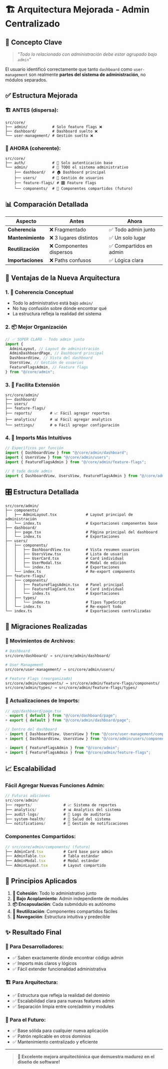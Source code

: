 # 🏗️ Arquitectura Mejorada - Admin Centralizado

## 🎯 **Concepto Clave**

> _"Todo lo relacionado con administración debe estar agrupado bajo `admin`"_

El usuario identificó correctamente que tanto `dashboard` como `user-management` son realmente **partes del sistema de administración**, no módulos separados.

## ✅ **Estructura Mejorada**

### **🏗️ ANTES (dispersa):**

```
src/core/
├── admin/           # Solo feature flags ❌
├── dashboard/       # Dashboard suelto ❌
└── user-management/ # Gestión suelto ❌
```

### **🎯 AHORA (coherente):**

```
src/core/
├── auth/            # 🔐 Solo autenticación base
└── admin/           # 👑 TODO el sistema administrativo
    ├── dashboard/   # 🏠 Dashboard principal
    ├── users/       # 👥 Gestión de usuarios
    ├── feature-flags/ # 🎛️ Feature flags
    └── components/  # 🧩 Componentes compartidos (futuro)
```

## 📊 **Comparación Detallada**

| Aspecto           | Antes                    | Ahora                   |
| ----------------- | ------------------------ | ----------------------- |
| **Coherencia**    | ❌ Fragmentado           | ✅ Todo admin junto     |
| **Mantenimiento** | ❌ 3 lugares distintos   | ✅ Un solo lugar        |
| **Reutilización** | ❌ Componentes dispersos | ✅ Compartidos en admin |
| **Importaciones** | ❌ Paths confusos        | ✅ Lógica clara         |

## 🚀 **Ventajas de la Nueva Arquitectura**

### **1. 🧠 Coherencia Conceptual**

- Todo lo administrativo está bajo `admin/`
- No hay confusión sobre dónde encontrar qué
- La estructura refleja la realidad del sistema

### **2. 📦 Mejor Organización**

```typescript
// ✅ SUPER CLARO - Todo admin junto
import {
  AdminLayout, // Layout de administración
  AdminDashboardPage, // Dashboard principal
  DashboardView, // Vista del dashboard
  UsersView, // Gestión de usuarios
  FeatureFlagsAdmin, // Feature flags
} from "@/core/admin";
```

### **3. 🔄 Facilita Extensión**

```
src/core/admin/
├── dashboard/
├── users/
├── feature-flags/
├── reports/        # 📈 Fácil agregar reportes
├── analytics/      # 📊 Fácil agregar analytics
└── settings/       # ⚙️ Fácil agregar configuración
```

### **4. 🎯 Imports Más Intuitivos**

```typescript
// Específicos por función
import { DashboardView } from "@/core/admin/dashboard";
import { UsersView } from "@/core/admin/users";
import { FeatureFlagsAdmin } from "@/core/admin/feature-flags";

// O todo desde admin
import { DashboardView, UsersView, FeatureFlagsAdmin } from "@/core/admin";
```

## 🎛️ **Estructura Detallada**

```
src/core/admin/
├── components/
│   ├── AdminLayout.tsx             # Layout principal de administración
│   └── index.ts                    # Exportaciones componentes base
├── dashboard/
│   ├── page.tsx                    # Página principal del dashboard
│   └── index.ts                    # Exportaciones
├── users/
│   ├── components/
│   │   ├── DashboardView.tsx       # Vista resumen usuarios
│   │   ├── UsersView.tsx           # Lista de usuarios
│   │   ├── UserCard.tsx            # Card individual
│   │   ├── UserModal.tsx           # Modal de edición
│   │   └── index.ts                # Exportaciones
│   └── index.ts                    # Re-export components
├── feature-flags/
│   ├── components/
│   │   ├── FeatureFlagsAdmin.tsx   # Panel principal
│   │   ├── FeatureFlagCard.tsx     # Card individual
│   │   └── index.ts                # Exportaciones
│   ├── types/
│   │   └── index.ts                # Tipos TypeScript
│   └── index.ts                    # Re-export todo
└── index.ts                        # Exportaciones centralizadas
```

## 🔧 **Migraciones Realizadas**

### **📁 Movimientos de Archivos:**

```bash
# Dashboard
src/core/dashboard/ → src/core/admin/dashboard/

# User Management
src/core/user-management/ → src/core/admin/users/

# Feature Flags (reorganizado)
src/core/admin/components/ → src/core/admin/feature-flags/components/
src/core/admin/types/ → src/core/admin/feature-flags/types/
```

### **📝 Actualizaciones de Imports:**

```typescript
// app/dashboard/page.tsx
- export { default } from "@/core/dashboard/page";
+ export { default } from "@/core/admin/dashboard/page";

// Dentro del dashboard
- import { DashboardView, UsersView } from "@/core/user-management/components";
+ import { DashboardView, UsersView } from "@/core/admin/users/components";

- import { FeatureFlagsAdmin } from "@/core/admin";
+ import { FeatureFlagsAdmin } from "@/core/admin/feature-flags";
```

## 📈 **Escalabilidad**

### **Fácil Agregar Nuevas Funciones Admin:**

```typescript
// Futuras adiciones
src/core/admin/
├── reports/              # 📈 Sistema de reportes
├── analytics/            # 📊 Analytics del sistema
├── audit-logs/           # 📝 Logs de auditoría
├── system-health/        # 🏥 Salud del sistema
└── notifications/        # 🔔 Gestión de notificaciones
```

### **Componentes Compartidos:**

```typescript
// src/core/admin/components/ (futuro)
├── AdminCard.tsx         # Card base para admin
├── AdminTable.tsx        # Tabla estándar
├── AdminModal.tsx        # Modal estándar
└── AdminLayout.tsx       # Layout compartido
```

## 🎯 **Principios Aplicados**

1. **👑 Cohesión**: Todo lo administrativo junto
2. **🎯 Bajo Acoplamiento**: Admin independiente de modules
3. **📦 Encapsulación**: Cada submódulo es autónomo
4. **🔄 Reutilización**: Componentes compartidos fáciles
5. **🧭 Navegación**: Estructura intuitiva y predecible

## ✨ **Resultado Final**

### **🎯 Para Desarrolladores:**

- ✅ Saben exactamente dónde encontrar código admin
- ✅ Imports más claros y lógicos
- ✅ Fácil extender funcionalidad administrativa

### **🏗️ Para Arquitectura:**

- ✅ Estructura que refleja la realidad del dominio
- ✅ Escalabilidad clara para nuevas features admin
- ✅ Separación limpia entre core/admin y modules

### **🚀 Para el Futuro:**

- ✅ Base sólida para cualquier nueva aplicación
- ✅ Patrón replicable en otros dominios
- ✅ Mantenimiento centralizado y eficiente

---

> **🎉 Excelente mejora arquitectónica que demuestra madurez en el diseño de software!**
